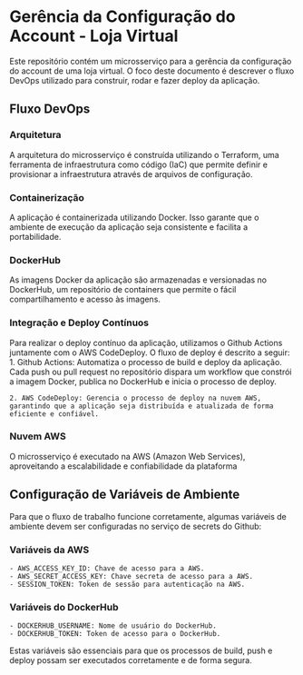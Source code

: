# Gerência da Configuração do Account - Loja Virtual
Este repositório contém um microsserviço para a gerência da configuração do account de uma loja virtual. O foco deste documento é descrever o fluxo DevOps utilizado para construir, rodar e fazer deploy da aplicação.

## Fluxo DevOps
### Arquitetura
A arquitetura do microsserviço é construída utilizando o Terraform, uma ferramenta de infraestrutura como código (IaC) que permite definir e provisionar a infraestrutura através de arquivos de configuração.

### Containerização
A aplicação é containerizada utilizando Docker. Isso garante que o ambiente de execução da aplicação seja consistente e facilita a portabilidade.

### DockerHub
As imagens Docker da aplicação são armazenadas e versionadas no DockerHub, um repositório de containers que permite o fácil compartilhamento e acesso às imagens.

### Integração e Deploy Contínuos
Para realizar o deploy contínuo da aplicação, utilizamos o Github Actions juntamente com o AWS CodeDeploy. O fluxo de deploy é descrito a seguir:
    1. Github Actions: Automatiza o processo de build e deploy da aplicação. Cada push ou pull request no repositório dispara um workflow que constrói a imagem Docker, publica no DockerHub e inicia o processo de deploy.

    2. AWS CodeDeploy: Gerencia o processo de deploy na nuvem AWS, garantindo que a aplicação seja distribuída e atualizada de forma eficiente e confiável.
### Nuvem AWS
O microsserviço é executado na AWS (Amazon Web Services), aproveitando a escalabilidade e confiabilidade da plataforma

## Configuração de Variáveis de Ambiente
Para que o fluxo de trabalho funcione corretamente, algumas variáveis de ambiente devem ser configuradas no serviço de secrets do Github:

### Variáveis da AWS
    - AWS_ACCESS_KEY_ID: Chave de acesso para a AWS.
    - AWS_SECRET_ACCESS_KEY: Chave secreta de acesso para a AWS.
    - SESSION_TOKEN: Token de sessão para autenticação na AWS.

### Variáveis do DockerHub
    - DOCKERHUB_USERNAME: Nome de usuário do DockerHub.
    - DOCKERHUB_TOKEN: Token de acesso para o DockerHub.
Estas variáveis são essenciais para que os processos de build, push e deploy possam ser executados corretamente e de forma segura.

